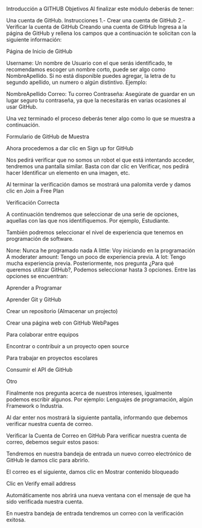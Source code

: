 Introducción a GITHUB
Objetivos
Al finalizar este módulo deberás de tener:

Una cuenta de GitHub.
Instrucciones
 1.- Crear una cuenta de GitHub
 2.- Verificar la cuenta de GitHub
Creando una cuenta de GitHub
Ingresa a la página de GitHub y rellena los campos que a continuación te solicitan con la siguiente información:

Página de Inicio de GitHub

Username: Un nombre de Usuario con el que serás identificado, te recomendamos escoger un nombre corto, puede ser algo como NombreApellido. Si no está disponible puedes agregar, la letra de tu segundo apellido, un numero o algún distintivo. Ejemplo:

NombreApellido
Correo: Tu correo Contraseña: Asegúrate de guardar en un lugar seguro tu contraseña, ya que la necesitarás en varias ocasiones al usar GitHub.

Una vez terminado el proceso deberás tener algo como lo que se muestra a continuación.

Formulario de GitHub de Muestra

Ahora procedemos a dar clic en Sign up for GitHub

Nos pedirá verificar que no somos un robot el que está intentando acceder, tendremos una pantalla similar. Basta con dar clic en Verificar, nos pedirá hacer Identificar un elemento en una imagen, etc.

Al terminar la verificación damos se mostrará una palomita verde y damos clic en Join a Free Plan

Verificación Correcta

A continuación tendremos que seleccionar de una serie de opciones, aquellas con las que nos identifiquemos. Por ejemplo, Estudiante.

También podremos seleccionar el nivel de experiencia que tenemos en programación de software.

None: Nunca he programado nada
A little: Voy iniciando en la programación
A moderater amount: Tengo un poco de experiencia previa.
A lot: Tengo mucha experiencia previa.
Posteriormente, nos pregunta ¿Para qué queremos utilizar GitHub?, Podemos seleccionar hasta 3 opciones. Entre las opciones se encuentran:

Aprender a Programar

Aprender Git y GitHub

Crear un repositorio (Almacenar un projecto)

Crear una página web con GitHub WebPages

Para colaborar entre equipos

Encontrar o contribuir a un proyecto open source

Para trabajar en proyectos escolares

Consumir el API de GitHub

Otro

Finalmente nos pregunta acerca de nuestros intereses, igualmente podemos escribir algunos. Por ejemplo: Lenguajes de programación, algún Framework o Industria.

Al dar enter nos mostrará la siguiente pantalla, informando que debemos verificar nuestra cuenta de correo.

Verificar la Cuenta de Correo en GitHub
Para verificar nuestra cuenta de correo, debemos seguir estos pasos:

Tendremos en nuestra bandeja de entrada un nuevo correo electrónico de GitHub le damos clic para abrirlo.

El correo es el siguiente, damos clic en Mostrar contenido bloqueado

Clic en Verify email address

Automáticamente nos abrirá una nueva ventana con el mensaje de que ha sido verificada nuestra cuenta.

En nuestra bandeja de entrada tendremos un correo con la verificación exitosa.